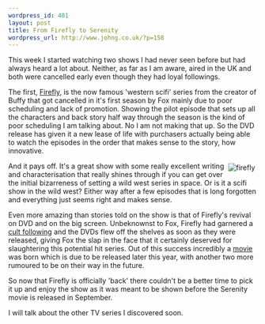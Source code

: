 ```yaml
--- 
wordpress_id: 401
layout: post
title: From Firefly to Serenity
wordpress_url: http://www.johng.co.uk/?p=158
---
```

This week I started watching two shows I had never seen before but had always heard a lot about. Neither, as far as I am aware, aired in the UK and both were cancelled early even though they had loyal followings.

The first, <a href="http://www.imdb.com/title/tt0303461/">Firefly</a>, is the now famous 'western scifi' series from the creator of Buffy that got cancelled in it's first season by Fox mainly due to poor scheduling and lack of promotion. Showing the pilot episode that sets up all the characters and back story half way through the season is the kind of poor scheduling I am talking about. No I am not making that up. So the DVD release has given it a new lease of life with purchasers actually being able to watch the episodes in the order that makes sense to the story, how innovative.

<img src="http://www.johng.co.uk/wp-content/images/firefly.jpg" align="right" vspace=3 hspace=5 alt="firefly" />And it pays off. It's a great show with some really excellent writing and characterisation that really shines through if you can get over the initial bizarreness of setting a wild west series in space. Or is it a scifi show in the wild west? Either way after a few episodes that is long forgotten and everything just seems right and makes sense.

Even more amazing than stories told on the show is that of Firefly's revival on DVD and on the big screen. Unbeknownst to Fox, Firefly had garnered a <a href="http://www.fireflyfans.net/">cult following</a> and the DVDs flew off the shelves as soon as they were released, giving Fox the slap in the face that it certainly deserved for slaughtering this potential hit series. Out of this success incredibly a <a href="http://www.serenitymovie.com/">movie</a> was born which is due to be released later this year, with another two more rumoured to be on their way in the future.

So now that Firefly is officially 'back' there couldn't be a better time to pick it up and enjoy the show as it was meant to be shown before the Serenity movie is released in September.

I will talk about the other TV series I discovered soon.
